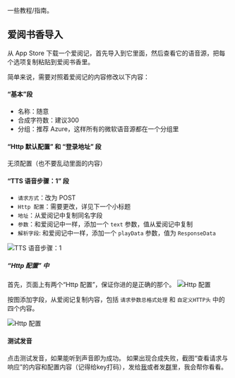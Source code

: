 一些教程/指南。

## 爱阅书香导入

从 App Store 下载一个爱阅记，首先导入到它里面，然后查看它的语音源，把每个选项复制粘贴到爱阅书香里。

简单来说，需要对照着爱阅记的内容修改以下内容：

#### “基本”段

- 名称：随意
- 合成字符数：建议300
- 分组：推荐 Azure，这样所有的微软语音源都在一个分组里

#### “Http 默认配置” 和 “登录地址” 段

无须配置（也不要乱动里面的内容）

#### “TTS 语音步骤：1” 段

- `请求方式`：改为 POST
- `Http 配置`：需要更改，详见下一个小标题
- `地址`：从爱阅记中复制同名字段
- `参数`：和爱阅记中一样，添加一个 `text` 参数，值从爱阅记中复制
- `解析字段`: 和爱阅记中一样，添加一个 `playData` 参数，值为 `ResponseData`

![TTS 语音步骤：1](/img/text.jpeg)

##### “Http 配置” 中

首先，页面上有两个“Http 配置”，保证你进的是正确的那个。
![Http 配置](/img/select-http-config.jpeg)

按图添加字段，从爱阅记复制内容，包括 `请求參数总格式处理` 和 `自定义HTTP头` 中的四个内容。

![Http 配置](/img/http-config.jpeg)

#### 测试发音

点击测试发音，如果能听到声音即为成功。
如果出现合成失败，截图“查看请求与响应”的内容和配置内容（记得给key打码），发给[我](mailto:i@yfi.moe)或者发[群](https://t.me/aiyueshuxiangy)里，我会帮你看看。
